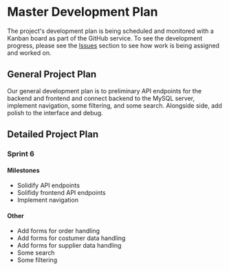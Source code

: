# Master Development Plan

The project's development plan is being scheduled and monitored with a Kanban board  as part of the GitHub service. To see the development progress, please see the [Issues](https://github.com/mambadb/mambadb/issues/) section to see how work is being assigned and worked on.

## General Project Plan

Our general development plan is to preliminary API endpoints for the backend and frontend and connect backend to the MySQL server, implement navigation, some filtering, and some search. Alongside side, add polish to the interface and debug.

## Detailed Project Plan

### Sprint 6

#### Milestones

* Solidify API endpoints
* Solifidy frontend API endpoints
* Implement navigation

#### Other

* Add forms for order handling
* Add forms for costumer data handling
* Add forms for supplier data handling
* Some search
* Some filtering